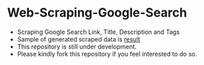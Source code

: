 # Web-Scraping-Google-Search
- Scraping Google Search Link, Title, Description and Tags
- Sample of generated scraped data is [result](https://github.com/allifizzuddin89/Web-Scraping-Google-Search/blob/main/google_scraping/google_scraping/spiders/google.csv)
- This repository is still under development.
- Please kindly fork this repository if you feel interested to do so.
